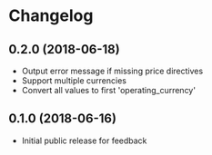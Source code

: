 # Changelog

## 0.2.0 (2018-06-18)

- Output error message if missing price directives
- Support multiple currencies
- Convert all values to first 'operating_currency'

## 0.1.0 (2018-06-16)

- Initial public release for feedback
